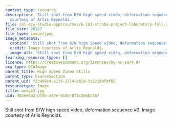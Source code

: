 ```yaml
---
content_type: resource
description: 'Still shot from B/W high speed video, deformation sequence #3. Image
  courtesy of Arlis Reynolds.'
file: /ol-ocw-studio-app/courses/6-163-strobe-project-laboratory-fall-2005/485ee0a3dfd6a40e91888f1c566bc567_wedge3.jpg
file_size: 26127
file_type: image/jpeg
image_metadata:
  caption: 'Still shot from B/W high speed video, deformation sequence #3.'
  credit: Image courtesy of Arlis Reynolds.
  image-alt: 'Still shot from B/W high speed video, deformation sequence #3.'
learning_resource_types: []
license: https://creativecommons.org/licenses/by-nc-sa/4.0/
ocw_type: OCWImage
parent_title: High Speed Video Stills
parent_type: CourseSection
parent_uid: f33409c4-8175-2714-b81d-3c2218afaf85
resourcetype: Image
title: wedge3.jpg
uid: 485ee0a3-dfd6-a40e-9188-8f1c566bc567
---
```

Still shot from B/W high speed video, deformation sequence #3. Image courtesy of Arlis Reynolds.